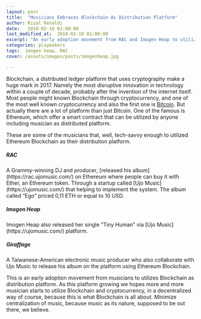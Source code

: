 ```yaml
---
layout: post
title:  "Musicians Embraces Blockchain As Distribution Platform"
author: Rizal Renaldi
date:   2018-02-18 01:00:00
last_modified_at:  2018-02-18 01:00:00
excerpt: "An early adoption movement from RAC and Imogen Heap to utilizes Blockchain as distribution platform"
categories: playmakers
tags:  imogen heap, RAC
cover: /assets/images/posts/imogenheap.jpg

---
```


Blockchain, a distributed ledger platform that uses cryptography make a huge mark in 2017. Namely the most disruptive innovation in technology within a couple of decade, probably after the invention of the internet itself. Most people might known Blockchain through cryptocurrency, and one of the most well known cryptocurrency and also the first one is [Bitcoin](https://www.bitcoin.org). But actually there are a lot of platform than just Bitcoin. One of the famous is Ethereum, which offer a smart contract that can be utilized by anyone including musician as distributed platform.

These are some of the musicians that, well, tech-savvy enough to utilized Ethereum Blockchain as their distribution platform.

<h5>RAC</h5>
A Grammy-winning DJ and producer, [released his album](https://rac.ujomusic.com/) on Ethereum where people can buy it with Ether, an Ethereum token. Through a startup called [Ujo Music](https://ujomusic.com/) that helping to implement the system. The album called “Ego” priced 0,11 ETH or equal to 10 USD.

<h5>Imogen Heap</h5>
Imogen Heap also released her single “Tiny Human” via [Ujo Music](https://ujomusic.com/) platform.

<h5>Giraffage</h5>
A Taiwanese-American electronic music producer who also collaborate with Ujo Music to release his album on the platform using Ethereum Blockchain.

This is an early adoption movement from musicians to utilizes Blockchain as distribution platform. As this platform growing we hopes more and more musician starts to utilize Blockchain and cryptocurrency, in a decentralized way of course, because this is what Blockchain is all about. Minimize centralization of music, because music as its nature, supposed to be out there, we believe.
